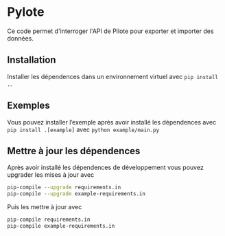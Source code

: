# Pylote

Ce code permet d'interroger l'API de Pilote pour exporter et importer des données.

## Installation

Installer les dépendences dans un environnement virtuel avec `pip install .`.

## Exemples

Vous pouvez installer l’exemple après avoir installé les dépendences avec `pip install .[example]` avec `python example/main.py`

## Mettre à jour les dépendences

Après avoir installé les dépendences de développement vous pouvez upgrader les mises à jour avec

```bash
pip-compile --upgrade requirements.in
pip-compile --upgrade example-requirements.in
```

Puis les mettre à jour avec

```bash
pip-compile requirements.in
pip-compile example-requirements.in
```
